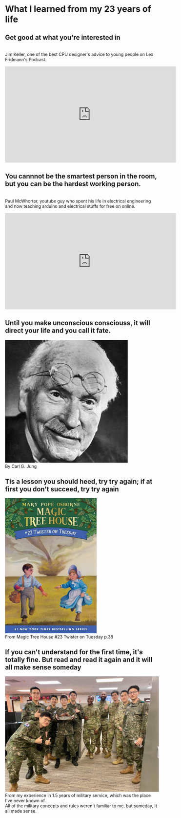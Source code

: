 # What I learned from my 23 years of life

## Get good at what you're interested in
<br>Jim Keller, one of the best CPU designer's advice to young people on Lex Fridmann's Podcast.
<iframe width="560" height="315" src="https://www.youtube.com/embed/G4hL5Om4IJ4?si=3Rqw2GpCYKE93dmn" title="YouTube video player" frameborder="0" allow="accelerometer; autoplay; clipboard-write; encrypted-media; gyroscope; picture-in-picture; web-share" allowfullscreen></iframe>

## You cannnot be the smartest person in the room, but you can be the hardest working person.
<br>Paul McWhorter, youtube guy who spent his life in electrical engineering and now teaching arduino and electrical stuffs for free on online.
<iframe width="560" height="315" src="https://www.youtube.com/embed/sun-qznNXi0?si=8oPkm8l3j7wQ_tGr" title="YouTube video player" frameborder="0" allow="accelerometer; autoplay; clipboard-write; encrypted-media; gyroscope; picture-in-picture; web-share" allowfullscreen></iframe>

## Until you make unconscious consciouss, it will direct your life and you call it fate.
![Carl G.Jung](./images/Carl%20Jung%20picture.jpg)
<br>By Carl G. Jung

## Tis a lesson you should heed, try try again; if at first you don't succeed, try try again
<img src="./images/Magic Tree House_Twister On Tuesday.jpg" width="300"/>
<br>From Magic Tree House #23 Twister on Tuesday p.38

## If you can't understand for the first time, it's totally fine. But read and read it again and it will all make sense someday
<img src="./images/CFC.jpg" width="600"/>
<br>From my experience in 1.5 years of military service, which was the place I've never known of.
<br>All of the military concepts and rules weren't familiar to me, but someday, It all made sense.